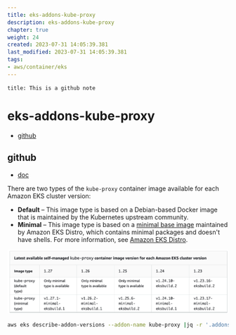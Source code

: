 ```yaml
---
title: eks-addons-kube-proxy
description: eks-addons-kube-proxy
chapter: true
weight: 24
created: 2023-07-31 14:05:39.381
last_modified: 2023-07-31 14:05:39.381
tags: 
- aws/container/eks 
---
```


```ad-attention
title: This is a github note

```

# eks-addons-kube-proxy

- [github](#github)


## github
- [doc](https://docs.aws.amazon.com/eks/latest/userguide/managing-kube-proxy.html)

There are two types of the `kube-proxy` container image available for each Amazon EKS cluster version:
- **Default** – This image type is based on a Debian-based Docker image that is maintained by the Kubernetes upstream community.    
- **Minimal** – This image type is based on a [minimal base image](https://gallery.ecr.aws/eks-distro-build-tooling/eks-distro-minimal-base-iptables) maintained by Amazon EKS Distro, which contains minimal packages and doesn't have shells. For more information, see [Amazon EKS Distro](https://distro.eks.amazonaws.com/).

![eks-addons-kube-proxy-png-1.png](eks-addons-kube-proxy-png-1.png)

```sh
aws eks describe-addon-versions --addon-name kube-proxy |jq -r '.addons[].addonVersions[].addonVersion'
```








